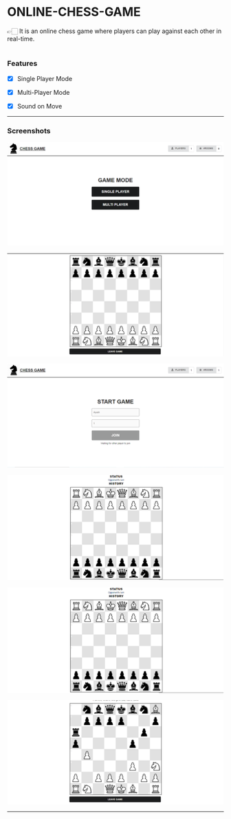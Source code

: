 # ONLINE-CHESS-GAME

 👉🏻 It is an online chess game where players can play against each other in real-time.
 
 
#
 
### Features

 - [X] Single Player Mode
 
 - [X] Multi-Player Mode
 
 - [X] Sound on Move

---

### Screenshots

![](img/img1.PNG)

![](img/img2.PNG)

![](img/img3.PNG)

![](img/img4.PNG)

![](img/img5.PNG)

![](img/img6.PNG)

---

